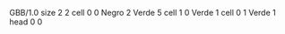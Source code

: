 <gs-board> GBB/1.0
size 2 2
cell 0 0 Negro 2 Verde 5
cell 1 0 Verde 1 
cell 0 1 Verde 1
head 0 0
 </gs-board>